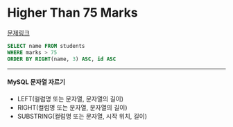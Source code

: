 Higher Than 75 Marks
===
[문제링크](https://www.hackerrank.com/challenges/more-than-75-marks)
```sql
SELECT name FROM students
WHERE marks > 75
ORDER BY RIGHT(name, 3) ASC, id ASC  
```

___
#### MySQL 문자열 자르기
- LEFT(컬럼명 또는 문자열, 문자열의 길이)
- RIGHT(컬럼명 또는 문자열, 문자열의 길이)
- SUBSTRING(컬럼명 또는 문자열, 시작 위치, 길이)
